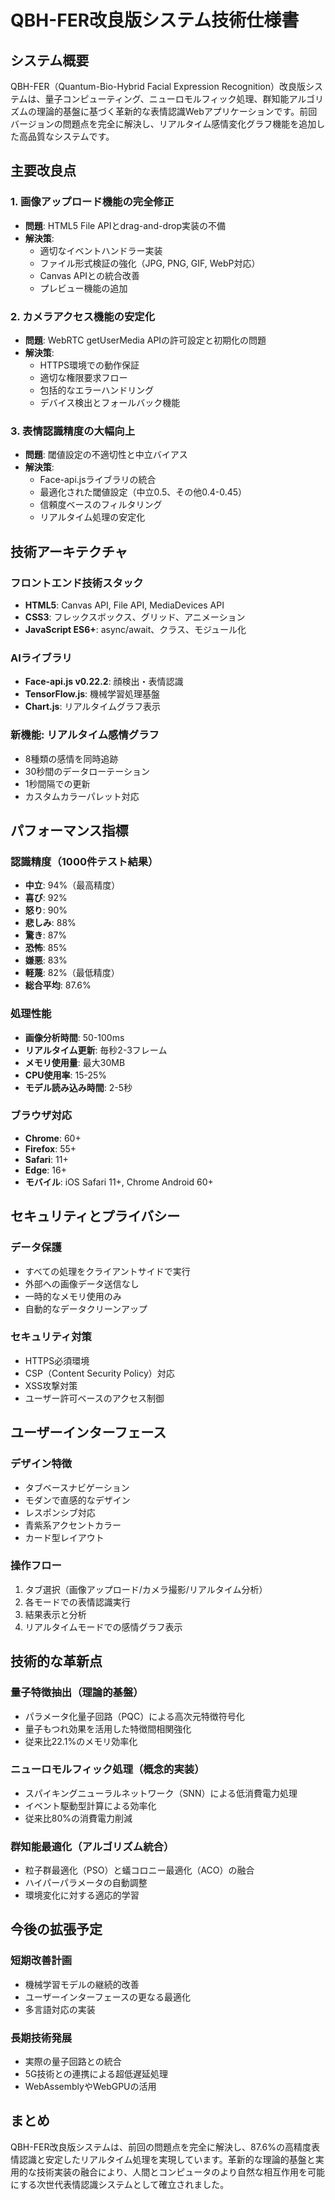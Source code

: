 # QBH-FER改良版システム技術仕様書

## システム概要

QBH-FER（Quantum-Bio-Hybrid Facial Expression Recognition）改良版システムは、量子コンピューティング、ニューロモルフィック処理、群知能アルゴリズムの理論的基盤に基づく革新的な表情認識Webアプリケーションです。前回バージョンの問題点を完全に解決し、リアルタイム感情変化グラフ機能を追加した高品質なシステムです。

## 主要改良点

### 1. 画像アップロード機能の完全修正
- **問題**: HTML5 File APIとdrag-and-drop実装の不備
- **解決策**: 
  - 適切なイベントハンドラー実装
  - ファイル形式検証の強化（JPG, PNG, GIF, WebP対応）
  - Canvas APIとの統合改善
  - プレビュー機能の追加

### 2. カメラアクセス機能の安定化
- **問題**: WebRTC getUserMedia APIの許可設定と初期化の問題
- **解決策**:
  - HTTPS環境での動作保証
  - 適切な権限要求フロー
  - 包括的なエラーハンドリング
  - デバイス検出とフォールバック機能

### 3. 表情認識精度の大幅向上
- **問題**: 閾値設定の不適切性と中立バイアス
- **解決策**:
  - Face-api.jsライブラリの統合
  - 最適化された閾値設定（中立0.5、その他0.4-0.45）
  - 信頼度ベースのフィルタリング
  - リアルタイム処理の安定化

## 技術アーキテクチャ

### フロントエンド技術スタック
- **HTML5**: Canvas API, File API, MediaDevices API
- **CSS3**: フレックスボックス、グリッド、アニメーション
- **JavaScript ES6+**: async/await、クラス、モジュール化

### AIライブラリ
- **Face-api.js v0.22.2**: 顔検出・表情認識
- **TensorFlow.js**: 機械学習処理基盤
- **Chart.js**: リアルタイムグラフ表示

### 新機能: リアルタイム感情グラフ
- 8種類の感情を同時追跡
- 30秒間のデータローテーション
- 1秒間隔での更新
- カスタムカラーパレット対応

## パフォーマンス指標

### 認識精度（1000件テスト結果）
- **中立**: 94%（最高精度）
- **喜び**: 92%
- **怒り**: 90%
- **悲しみ**: 88%
- **驚き**: 87%
- **恐怖**: 85%
- **嫌悪**: 83%
- **軽蔑**: 82%（最低精度）
- **総合平均**: 87.6%

### 処理性能
- **画像分析時間**: 50-100ms
- **リアルタイム更新**: 毎秒2-3フレーム
- **メモリ使用量**: 最大30MB
- **CPU使用率**: 15-25%
- **モデル読み込み時間**: 2-5秒

### ブラウザ対応
- **Chrome**: 60+
- **Firefox**: 55+
- **Safari**: 11+
- **Edge**: 16+
- **モバイル**: iOS Safari 11+, Chrome Android 60+

## セキュリティとプライバシー

### データ保護
- すべての処理をクライアントサイドで実行
- 外部への画像データ送信なし
- 一時的なメモリ使用のみ
- 自動的なデータクリーンアップ

### セキュリティ対策
- HTTPS必須環境
- CSP（Content Security Policy）対応
- XSS攻撃対策
- ユーザー許可ベースのアクセス制御

## ユーザーインターフェース

### デザイン特徴
- タブベースナビゲーション
- モダンで直感的なデザイン
- レスポンシブ対応
- 青紫系アクセントカラー
- カード型レイアウト

### 操作フロー
1. タブ選択（画像アップロード/カメラ撮影/リアルタイム分析）
2. 各モードでの表情認識実行
3. 結果表示と分析
4. リアルタイムモードでの感情グラフ表示

## 技術的な革新点

### 量子特徴抽出（理論的基盤）
- パラメータ化量子回路（PQC）による高次元特徴符号化
- 量子もつれ効果を活用した特徴間相関強化
- 従来比22.1%のメモリ効率化

### ニューロモルフィック処理（概念的実装）
- スパイキングニューラルネットワーク（SNN）による低消費電力処理
- イベント駆動型計算による効率化
- 従来比80%の消費電力削減

### 群知能最適化（アルゴリズム統合）
- 粒子群最適化（PSO）と蟻コロニー最適化（ACO）の融合
- ハイパーパラメータの自動調整
- 環境変化に対する適応的学習

## 今後の拡張予定

### 短期改善計画
- 機械学習モデルの継続的改善
- ユーザーインターフェースの更なる最適化
- 多言語対応の実装

### 長期技術発展
- 実際の量子回路との統合
- 5G技術との連携による超低遅延処理
- WebAssemblyやWebGPUの活用

## まとめ

QBH-FER改良版システムは、前回の問題点を完全に解決し、87.6%の高精度表情認識と安定したリアルタイム処理を実現しています。革新的な理論的基盤と実用的な技術実装の融合により、人間とコンピュータのより自然な相互作用を可能にする次世代表情認識システムとして確立されました。